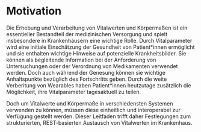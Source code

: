 # Motivation

Die Erhebung und Verarbeitung von Vitalwerten und Körpermaßen ist ein essentieller Bestandteil der medizinischen Versorgung und spielt insbesondere in Krankenhäusern eine wichtige Rolle. Durch Vitalparameter wird eine initiale Einschätzung der Gesundheit von Patient\*innen ermöglicht und sie enthalten wichtige Hinweise auf potenzielle Krankheitsbilder. Sie können als begleitende Information bei der Anforderung von Untersuchungen oder der Verordnung von Medikamenten verwendet werden. Doch auch während der Genesung können sie wichtige Anhaltspunkte bezüglich des Fortschritts geben. Durch die weite Verberitung von Wearables haben Patient\*innen heutzutage zusätzlich die Möglichkeit, ihre Vitalparameter tagesaktuell zu teilen. 

Doch um Vitalwerte und Körpermaße in verschiedensten Systemen verwenden zu können, müssen diese einheitlich und interoperabel zur Verfügung gestellt werden. Dieser Leitfaden trifft daher Festlegungen zum strukturierten, REST-basierten Austausch von Vitalwerten im Krankenhaus.